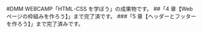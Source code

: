 #DMM WEBCAMP「HTML･CSS を学ぼう」の成果物です。 
##「4 章【Web ページの枠組みを作ろう】」まで完了済です。 
###「5 章【ヘッダーとフッターを作ろう】」まで完了済みです。
